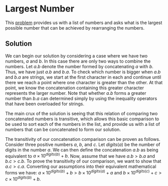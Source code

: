 # Largest Number
This [problem](https://leetcode.com/problems/largest-number/) provides us with a list of numbers and asks what is the largest possible number that can be achieved by rearranging the numbers.

## Solution
We can begin our solution by considering a case where we have two numbers, $a$ and $b$. In this case there are only two ways to combine the numbers. Let $a.b$ denote the number formed by concatenating $a$ with $b$. Thus, we have just $a.b$ and $b.a$. 
To check which number is bigger when $a.b$ and $b.a$ are strings, we start at the first character in each and continue until there we reach a point where one character is greater than the other. 
At that point, we know the concatenation containing this greater character represents the larger number.
Note that whether $a.b$ forms a greater number than $b.a$ can determined simply by using the inequality operators that have been overloaded for strings.

The main crux of the solution is seeing that this relation of comparing two concatenated numbers is transitive, which allows this basic comparison to be used to sort each of the numbers in the list, and provide us with a list of numbers that can be concatenated to form our solution.

The transitivity of our concatenation comparison can be proven as follows. Consider three positive numbers $a$, $b$, and $c$. Let $digits(a)$ be the number of digits in the number $a$.
We can then define the concatenation $a.b$ as being equivalent to $a \times 10^{digits(b)} + b$. Now, assume that we have $a.b > b.a$ and $b.c > c.b$. 
To prove the transitivity of our comparison, we want to show that $a.c > c.a$.
Converting our assumptions into their equivalent mathematical forms we have:
$a \times 10^{digits(b)} + b > b \times 10^{digits(a)} + a$ and $b \times 10^{digits(c)} + c > c \times 10^{digits(b)} + b$. 

